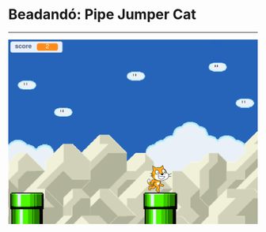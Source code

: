 # Beadandó: Pipe Jumper Cat
---
![Játék képernyőkép](https://github.com/norbert204/Prog1-Beadando-PipeJumperCat/blob/main/screenshots/game.png?raw=true)


